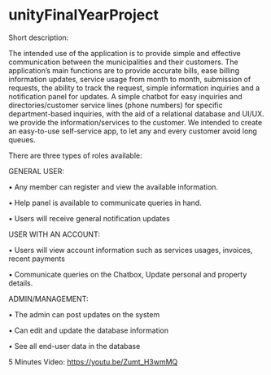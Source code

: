 # unityFinalYearProject

Short description:

The intended use of the application is to provide simple and effective communication between the municipalities and their customers. The application’s main functions are to provide accurate bills, ease billing information updates, service usage from month to month, submission of requests, the ability to track the request, simple information inquiries and a notification panel for updates. A simple chatbot for easy inquiries and directories/customer service lines (phone numbers) for specific department-based inquiries, with the aid of a relational database and UI/UX. we provide the information/services to the customer.  We intended to create an easy-to-use self-service app, to let any and every customer avoid long queues.

There are three types of roles available: 

GENERAL USER:

•	Any member can register and view the available information.

•	Help panel is available to communicate queries in hand.

•	Users will receive general notification updates 


USER WITH AN ACCOUNT:

•	Users will view account information such as services usages, invoices, recent payments

•	Communicate queries on the Chatbox, Update personal and property details.


ADMIN/MANAGEMENT:

•	The admin can post updates on the system

•	Can edit and update the database information

•	See all end-user data in the database

5 Minutes Video: https://youtu.be/Zumt_H3wmMQ
